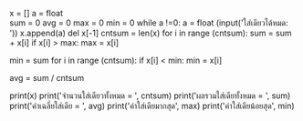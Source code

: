 x = []
a = float  
sum = 0
avg = 0
max = 0
min = 0
while a !=0:
    a = float (input('ใส่เดียวได้หมด: '))
    x.append(a) 
del x[-1]
cntsum = len(x)
for i in range (cntsum):
    sum = sum + x[i]
    if x[i] > max:
        max = x[i]

min = sum
for i in range (cntsum):
    if x[i]     < min:
        min = x[i]
        
avg = sum / cntsum

print(x)
print('จำนวนใส่เดียวทั้งหมด = ', cntsum)
print('ผลรวมใส่เดียทั้งหมด = ', sum)
print('ค่าเฉลี่ยใส่เดีย = ', avg)
print('ค่าใส่เดียมากสุด', max)
print('ค่าใส่เดียน้อยสุด', min)

